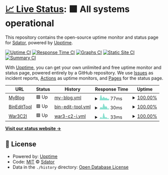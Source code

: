 # [📈 Live Status](https://Sdator.github.io/upptime): <!--live status--> **🟩 All systems operational**

This repository contains the open-source uptime monitor and status page for [Sdator](https://Sdator.github.io/upptime), powered by [Upptime](https://github.com/upptime/upptime).

[![Uptime CI](https://github.com/Sdator/upptime/workflows/Uptime%20CI/badge.svg)](https://github.com/Sdator/upptime/actions?query=workflow%3A%22Uptime+CI%22)
[![Response Time CI](https://github.com/Sdator/upptime/workflows/Response%20Time%20CI/badge.svg)](https://github.com/Sdator/upptime/actions?query=workflow%3A%22Response+Time+CI%22)
[![Graphs CI](https://github.com/Sdator/upptime/workflows/Graphs%20CI/badge.svg)](https://github.com/Sdator/upptime/actions?query=workflow%3A%22Graphs+CI%22)
[![Static Site CI](https://github.com/Sdator/upptime/workflows/Static%20Site%20CI/badge.svg)](https://github.com/Sdator/upptime/actions?query=workflow%3A%22Static+Site+CI%22)
[![Summary CI](https://github.com/Sdator/upptime/workflows/Summary%20CI/badge.svg)](https://github.com/Sdator/upptime/actions?query=workflow%3A%22Summary+CI%22)

With [Upptime](https://upptime.js.org), you can get your own unlimited and free uptime monitor and status page, powered entirely by a GitHub repository. We use [Issues](https://github.com/Sdator/upptime/issues) as incident reports, [Actions](https://github.com/Sdator/upptime/actions) as uptime monitors, and [Pages](https://Sdator.github.io/upptime) for the status page.

<!--start: status pages-->
<!-- This summary is generated by Upptime (https://github.com/upptime/upptime) -->
<!-- Do not edit this manually, your changes will be overwritten -->
<!-- prettier-ignore -->
| URL | Status | History | Response Time | Uptime |
| --- | ------ | ------- | ------------- | ------ |
| <img alt="" src="https://icons.duckduckgo.com/ip3/sdator.github.io.ico" height="13"> [MyBlog](https://sdator.github.io) | 🟩 Up | [my-blog.yml](https://github.com/Sdator/upptime/commits/HEAD/history/my-blog.yml) | <details><summary><img alt="Response time graph" src="./graphs/my-blog/response-time-week.png" height="20"> 77ms</summary><br><a href="https://Sdator.github.io/upptime/history/my-blog"><img alt="Response time 100" src="https://img.shields.io/endpoint?url=https%3A%2F%2Fraw.githubusercontent.com%2FSdator%2Fupptime%2FHEAD%2Fapi%2Fmy-blog%2Fresponse-time.json"></a><br><a href="https://Sdator.github.io/upptime/history/my-blog"><img alt="24-hour response time 41" src="https://img.shields.io/endpoint?url=https%3A%2F%2Fraw.githubusercontent.com%2FSdator%2Fupptime%2FHEAD%2Fapi%2Fmy-blog%2Fresponse-time-day.json"></a><br><a href="https://Sdator.github.io/upptime/history/my-blog"><img alt="7-day response time 77" src="https://img.shields.io/endpoint?url=https%3A%2F%2Fraw.githubusercontent.com%2FSdator%2Fupptime%2FHEAD%2Fapi%2Fmy-blog%2Fresponse-time-week.json"></a><br><a href="https://Sdator.github.io/upptime/history/my-blog"><img alt="30-day response time 96" src="https://img.shields.io/endpoint?url=https%3A%2F%2Fraw.githubusercontent.com%2FSdator%2Fupptime%2FHEAD%2Fapi%2Fmy-blog%2Fresponse-time-month.json"></a><br><a href="https://Sdator.github.io/upptime/history/my-blog"><img alt="1-year response time 104" src="https://img.shields.io/endpoint?url=https%3A%2F%2Fraw.githubusercontent.com%2FSdator%2Fupptime%2FHEAD%2Fapi%2Fmy-blog%2Fresponse-time-year.json"></a></details> | <details><summary><a href="https://Sdator.github.io/upptime/history/my-blog">100.00%</a></summary><a href="https://Sdator.github.io/upptime/history/my-blog"><img alt="All-time uptime 100.00%" src="https://img.shields.io/endpoint?url=https%3A%2F%2Fraw.githubusercontent.com%2FSdator%2Fupptime%2FHEAD%2Fapi%2Fmy-blog%2Fuptime.json"></a><br><a href="https://Sdator.github.io/upptime/history/my-blog"><img alt="24-hour uptime 100.00%" src="https://img.shields.io/endpoint?url=https%3A%2F%2Fraw.githubusercontent.com%2FSdator%2Fupptime%2FHEAD%2Fapi%2Fmy-blog%2Fuptime-day.json"></a><br><a href="https://Sdator.github.io/upptime/history/my-blog"><img alt="7-day uptime 100.00%" src="https://img.shields.io/endpoint?url=https%3A%2F%2Fraw.githubusercontent.com%2FSdator%2Fupptime%2FHEAD%2Fapi%2Fmy-blog%2Fuptime-week.json"></a><br><a href="https://Sdator.github.io/upptime/history/my-blog"><img alt="30-day uptime 100.00%" src="https://img.shields.io/endpoint?url=https%3A%2F%2Fraw.githubusercontent.com%2FSdator%2Fupptime%2FHEAD%2Fapi%2Fmy-blog%2Fuptime-month.json"></a><br><a href="https://Sdator.github.io/upptime/history/my-blog"><img alt="1-year uptime 100.00%" src="https://img.shields.io/endpoint?url=https%3A%2F%2Fraw.githubusercontent.com%2FSdator%2Fupptime%2FHEAD%2Fapi%2Fmy-blog%2Fuptime-year.json"></a></details>
| <img alt="" src="https://icons.duckduckgo.com/ip3/sdator.github.io.ico" height="13"> [BinEditTool](https://sdator.github.io/tools/fchack/) | 🟩 Up | [bin-edit-tool.yml](https://github.com/Sdator/upptime/commits/HEAD/history/bin-edit-tool.yml) | <details><summary><img alt="Response time graph" src="./graphs/bin-edit-tool/response-time-week.png" height="20"> 30ms</summary><br><a href="https://Sdator.github.io/upptime/history/bin-edit-tool"><img alt="Response time 47" src="https://img.shields.io/endpoint?url=https%3A%2F%2Fraw.githubusercontent.com%2FSdator%2Fupptime%2FHEAD%2Fapi%2Fbin-edit-tool%2Fresponse-time.json"></a><br><a href="https://Sdator.github.io/upptime/history/bin-edit-tool"><img alt="24-hour response time 4" src="https://img.shields.io/endpoint?url=https%3A%2F%2Fraw.githubusercontent.com%2FSdator%2Fupptime%2FHEAD%2Fapi%2Fbin-edit-tool%2Fresponse-time-day.json"></a><br><a href="https://Sdator.github.io/upptime/history/bin-edit-tool"><img alt="7-day response time 30" src="https://img.shields.io/endpoint?url=https%3A%2F%2Fraw.githubusercontent.com%2FSdator%2Fupptime%2FHEAD%2Fapi%2Fbin-edit-tool%2Fresponse-time-week.json"></a><br><a href="https://Sdator.github.io/upptime/history/bin-edit-tool"><img alt="30-day response time 33" src="https://img.shields.io/endpoint?url=https%3A%2F%2Fraw.githubusercontent.com%2FSdator%2Fupptime%2FHEAD%2Fapi%2Fbin-edit-tool%2Fresponse-time-month.json"></a><br><a href="https://Sdator.github.io/upptime/history/bin-edit-tool"><img alt="1-year response time 47" src="https://img.shields.io/endpoint?url=https%3A%2F%2Fraw.githubusercontent.com%2FSdator%2Fupptime%2FHEAD%2Fapi%2Fbin-edit-tool%2Fresponse-time-year.json"></a></details> | <details><summary><a href="https://Sdator.github.io/upptime/history/bin-edit-tool">100.00%</a></summary><a href="https://Sdator.github.io/upptime/history/bin-edit-tool"><img alt="All-time uptime 100.00%" src="https://img.shields.io/endpoint?url=https%3A%2F%2Fraw.githubusercontent.com%2FSdator%2Fupptime%2FHEAD%2Fapi%2Fbin-edit-tool%2Fuptime.json"></a><br><a href="https://Sdator.github.io/upptime/history/bin-edit-tool"><img alt="24-hour uptime 100.00%" src="https://img.shields.io/endpoint?url=https%3A%2F%2Fraw.githubusercontent.com%2FSdator%2Fupptime%2FHEAD%2Fapi%2Fbin-edit-tool%2Fuptime-day.json"></a><br><a href="https://Sdator.github.io/upptime/history/bin-edit-tool"><img alt="7-day uptime 100.00%" src="https://img.shields.io/endpoint?url=https%3A%2F%2Fraw.githubusercontent.com%2FSdator%2Fupptime%2FHEAD%2Fapi%2Fbin-edit-tool%2Fuptime-week.json"></a><br><a href="https://Sdator.github.io/upptime/history/bin-edit-tool"><img alt="30-day uptime 100.00%" src="https://img.shields.io/endpoint?url=https%3A%2F%2Fraw.githubusercontent.com%2FSdator%2Fupptime%2FHEAD%2Fapi%2Fbin-edit-tool%2Fuptime-month.json"></a><br><a href="https://Sdator.github.io/upptime/history/bin-edit-tool"><img alt="1-year uptime 100.00%" src="https://img.shields.io/endpoint?url=https%3A%2F%2Fraw.githubusercontent.com%2FSdator%2Fupptime%2FHEAD%2Fapi%2Fbin-edit-tool%2Fuptime-year.json"></a></details>
| <img alt="" src="https://icons.duckduckgo.com/ip3/sdator.github.io.ico" height="13"> [War3C2I](https://sdator.github.io/tools/war3/) | 🟩 Up | [war3-c2-i.yml](https://github.com/Sdator/upptime/commits/HEAD/history/war3-c2-i.yml) | <details><summary><img alt="Response time graph" src="./graphs/war3-c2-i/response-time-week.png" height="20"> 33ms</summary><br><a href="https://Sdator.github.io/upptime/history/war3-c2-i"><img alt="Response time 46" src="https://img.shields.io/endpoint?url=https%3A%2F%2Fraw.githubusercontent.com%2FSdator%2Fupptime%2FHEAD%2Fapi%2Fwar3-c2-i%2Fresponse-time.json"></a><br><a href="https://Sdator.github.io/upptime/history/war3-c2-i"><img alt="24-hour response time 6" src="https://img.shields.io/endpoint?url=https%3A%2F%2Fraw.githubusercontent.com%2FSdator%2Fupptime%2FHEAD%2Fapi%2Fwar3-c2-i%2Fresponse-time-day.json"></a><br><a href="https://Sdator.github.io/upptime/history/war3-c2-i"><img alt="7-day response time 33" src="https://img.shields.io/endpoint?url=https%3A%2F%2Fraw.githubusercontent.com%2FSdator%2Fupptime%2FHEAD%2Fapi%2Fwar3-c2-i%2Fresponse-time-week.json"></a><br><a href="https://Sdator.github.io/upptime/history/war3-c2-i"><img alt="30-day response time 35" src="https://img.shields.io/endpoint?url=https%3A%2F%2Fraw.githubusercontent.com%2FSdator%2Fupptime%2FHEAD%2Fapi%2Fwar3-c2-i%2Fresponse-time-month.json"></a><br><a href="https://Sdator.github.io/upptime/history/war3-c2-i"><img alt="1-year response time 45" src="https://img.shields.io/endpoint?url=https%3A%2F%2Fraw.githubusercontent.com%2FSdator%2Fupptime%2FHEAD%2Fapi%2Fwar3-c2-i%2Fresponse-time-year.json"></a></details> | <details><summary><a href="https://Sdator.github.io/upptime/history/war3-c2-i">100.00%</a></summary><a href="https://Sdator.github.io/upptime/history/war3-c2-i"><img alt="All-time uptime 100.00%" src="https://img.shields.io/endpoint?url=https%3A%2F%2Fraw.githubusercontent.com%2FSdator%2Fupptime%2FHEAD%2Fapi%2Fwar3-c2-i%2Fuptime.json"></a><br><a href="https://Sdator.github.io/upptime/history/war3-c2-i"><img alt="24-hour uptime 100.00%" src="https://img.shields.io/endpoint?url=https%3A%2F%2Fraw.githubusercontent.com%2FSdator%2Fupptime%2FHEAD%2Fapi%2Fwar3-c2-i%2Fuptime-day.json"></a><br><a href="https://Sdator.github.io/upptime/history/war3-c2-i"><img alt="7-day uptime 100.00%" src="https://img.shields.io/endpoint?url=https%3A%2F%2Fraw.githubusercontent.com%2FSdator%2Fupptime%2FHEAD%2Fapi%2Fwar3-c2-i%2Fuptime-week.json"></a><br><a href="https://Sdator.github.io/upptime/history/war3-c2-i"><img alt="30-day uptime 100.00%" src="https://img.shields.io/endpoint?url=https%3A%2F%2Fraw.githubusercontent.com%2FSdator%2Fupptime%2FHEAD%2Fapi%2Fwar3-c2-i%2Fuptime-month.json"></a><br><a href="https://Sdator.github.io/upptime/history/war3-c2-i"><img alt="1-year uptime 100.00%" src="https://img.shields.io/endpoint?url=https%3A%2F%2Fraw.githubusercontent.com%2FSdator%2Fupptime%2FHEAD%2Fapi%2Fwar3-c2-i%2Fuptime-year.json"></a></details>

<!--end: status pages-->

[**Visit our status website →**](https://Sdator.github.io/upptime)

## 📄 License

- Powered by: [Upptime](https://github.com/upptime/upptime)
- Code: [MIT](./LICENSE) © [Sdator](https://Sdator.github.io/upptime)
- Data in the `./history` directory: [Open Database License](https://opendatacommons.org/licenses/odbl/1-0/)
